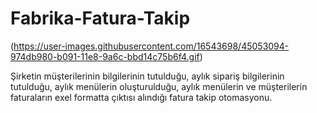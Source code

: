 # Fabrika-Fatura-Takip
(https://user-images.githubusercontent.com/16543698/45053094-974db980-b091-11e8-9a6c-bbd14c75b6f4.gif)

Şirketin müşterilerinin bilgilerinin tutulduğu, aylık sipariş bilgilerinin tutulduğu, aylık menülerin oluşturulduğu, aylık menülerin ve müşterilerin faturaların exel formatta çıktısı alındığı fatura takip otomasyonu.
